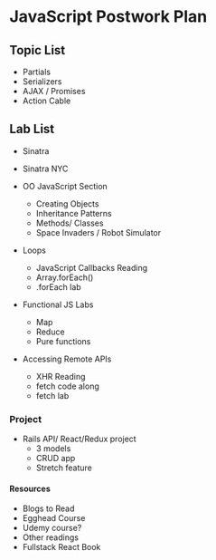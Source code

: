 # JavaScript Postwork Plan

## Topic List
  + Partials
  + Serializers
  + AJAX / Promises
  + Action Cable

## Lab List

  + Sinatra
   + Sinatra NYC

  + OO JavaScript Section
    + Creating Objects
    + Inheritance Patterns
    + Methods/ Classes
    + Space Invaders / Robot Simulator

  + Loops
    + JavaScript Callbacks Reading
    + Array.forEach()
    + .forEach lab

  + Functional JS Labs
    + Map
    + Reduce
    + Pure functions

  + Accessing Remote APIs
    + XHR Reading
    + fetch code along
    + fetch lab

### Project

+ Rails API/ React/Redux project
  + 3 models
  + CRUD app
  + Stretch feature

#### Resources
  + Blogs to Read
  + Egghead Course
  + Udemy course?
  + Other readings
  + Fullstack React Book
